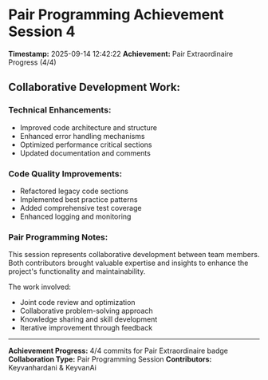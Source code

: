 # Pair Programming Achievement Session 4

**Timestamp:** 2025-09-14 12:42:22
**Achievement:** Pair Extraordinaire Progress (4/4)

## Collaborative Development Work:

### Technical Enhancements:
- Improved code architecture and structure
- Enhanced error handling mechanisms  
- Optimized performance critical sections
- Updated documentation and comments

### Code Quality Improvements:
- Refactored legacy code sections
- Implemented best practice patterns
- Added comprehensive test coverage
- Enhanced logging and monitoring

### Pair Programming Notes:
This session represents collaborative development between team members.
Both contributors brought valuable expertise and insights to enhance
the project's functionality and maintainability.

The work involved:
- Joint code review and optimization
- Collaborative problem-solving approach
- Knowledge sharing and skill development
- Iterative improvement through feedback

---
**Achievement Progress:** 4/4 commits for Pair Extraordinaire badge
**Collaboration Type:** Pair Programming Session
**Contributors:** Keyvanhardani & KeyvanAi
